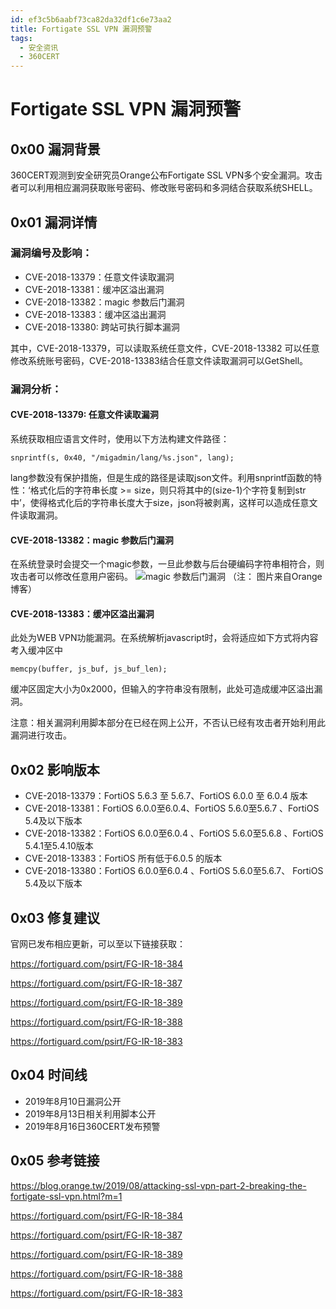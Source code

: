 ```yaml
---
id: ef3c5b6aabf73ca82da32df1c6e73aa2
title: Fortigate SSL VPN 漏洞预警
tags: 
  - 安全资讯
  - 360CERT
---
```


# Fortigate SSL VPN 漏洞预警

0x00 漏洞背景
---------


360CERT观测到安全研究员Orange公布Fortigate SSL VPN多个安全漏洞。攻击者可以利用相应漏洞获取账号密码、修改账号密码和多洞结合获取系统SHELL。


0x01 漏洞详情
---------


### 漏洞编号及影响：


* CVE-2018-13379：任意文件读取漏洞
* CVE-2018-13381：缓冲区溢出漏洞
* CVE-2018-13382：magic 参数后门漏洞
* CVE-2018-13383：缓冲区溢出漏洞
* CVE-2018-13380: 跨站可执行脚本漏洞


其中，CVE-2018-13379，可以读取系统任意文件，CVE-2018-13382 可以任意修改系统账号密码，CVE-2018-13383结合任意文件读取漏洞可以GetShell。


### 漏洞分析：


#### CVE-2018-13379: 任意文件读取漏洞


系统获取相应语言文件时，使用以下方法构建文件路径：



```
snprintf(s, 0x40, "/migadmin/lang/%s.json", lang);

```
lang参数没有保护措施，但是生成的路径是读取json文件。利用snprintf函数的特性：‘格式化后的字符串长度 >= size，则只将其中的(size-1)个字符复制到str中’，使得格式化后的字符串长度大于size，json将被剥离，这样可以造成任意文件读取漏洞。


#### CVE-2018-13382：magic 参数后门漏洞


在系统登录时会提交一个magic参数，一旦此参数与后台硬编码字符串相符合，则攻击者可以修改任意用户密码。
![magic 参数后门漏洞](https://p403.ssl.qhimgs4.com/t0158c90385e0a1001f.png)
（注： 图片来自Orange博客）


#### CVE-2018-13383：缓冲区溢出漏洞


此处为WEB VPN功能漏洞。在系统解析javascript时，会将适应如下方式将内容考入缓冲区中



```
memcpy(buffer, js_buf, js_buf_len);

```
缓冲区固定大小为0x2000，但输入的字符串没有限制，此处可造成缓冲区溢出漏洞。


注意：相关漏洞利用脚本部分在已经在网上公开，不否认已经有攻击者开始利用此漏洞进行攻击。


0x02 影响版本
---------


* CVE-2018-13379：FortiOS 5.6.3 至 5.6.7、FortiOS 6.0.0 至 6.0.4 版本
* CVE-2018-13381：FortiOS 6.0.0至6.0.4、FortiOS 5.6.0至5.6.7 、FortiOS 5.4及以下版本
* CVE-2018-13382：FortiOS 6.0.0至6.0.4 、FortiOS 5.6.0至5.6.8 、FortiOS 5.4.1至5.4.10版本
* CVE-2018-13383：FortiOS 所有低于6.0.5 的版本
* CVE-2018-13380：FortiOS 6.0.0至6.0.4 、FortiOS 5.6.0至5.6.7、 FortiOS 5.4及以下版本


0x03 修复建议
---------


官网已发布相应更新，可以至以下链接获取：


 <https://fortiguard.com/psirt/FG-IR-18-384>


 <https://fortiguard.com/psirt/FG-IR-18-387>


 <https://fortiguard.com/psirt/FG-IR-18-389>


 <https://fortiguard.com/psirt/FG-IR-18-388>


 <https://fortiguard.com/psirt/FG-IR-18-383>


0x04 时间线
--------


* 2019年8月10日漏洞公开
* 2019年8月13日相关利用脚本公开
* 2019年8月16日360CERT发布预警


0x05 参考链接
---------


 <https://blog.orange.tw/2019/08/attacking-ssl-vpn-part-2-breaking-the-fortigate-ssl-vpn.html?m=1>


 <https://fortiguard.com/psirt/FG-IR-18-384>


 <https://fortiguard.com/psirt/FG-IR-18-387>


 <https://fortiguard.com/psirt/FG-IR-18-389>


 <https://fortiguard.com/psirt/FG-IR-18-388>


 <https://fortiguard.com/psirt/FG-IR-18-383>


